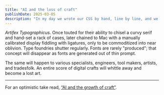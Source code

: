 ```yaml
---
title: "AI and the loss of craft"
publishDate: 2025-03-05
description: "In my day we wrote our CSS by hand, line by line, and we liked it! An early pattern observation."
---
```


_Artifex Typographicus._ Once touted for their ability to chisel a curvy serif and hand-set a rack of cases, later chained to Mac with a manually calibrated display fiddling with ligatures, only to be commoditized into near oblivion. Type foundries shutter regularly. Fonts are rarely "produced"; that concept will disappear as fonts are generated out of thin prompt.

The same will happen to various specialists, engineers, tool makers, artists, and tradesfolk. An entire score of digital crafts will whittle away and become a lost art.

---

For an optimistic take read, [“AI and the growth of craft”](/2025/03/ai-and-the-growth-of-craft/).